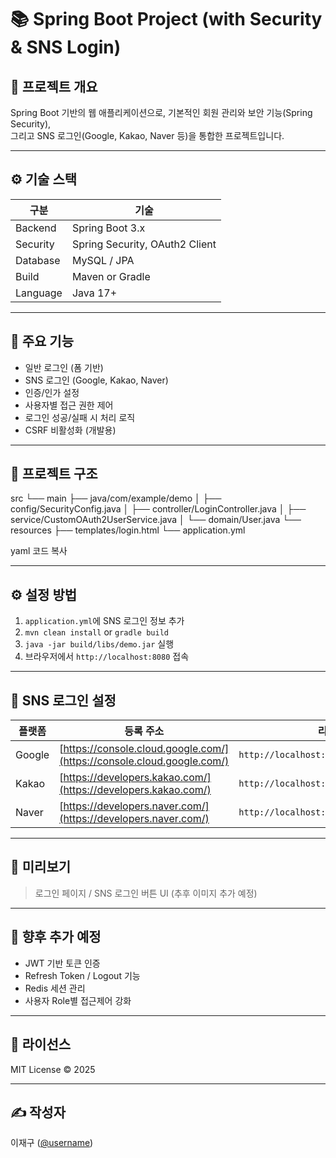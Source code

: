 # 📚 Spring Boot Project (with Security & SNS Login)

## 🚀 프로젝트 개요
Spring Boot 기반의 웹 애플리케이션으로,
기본적인 회원 관리와 보안 기능(Spring Security),  
그리고 SNS 로그인(Google, Kakao, Naver 등)을 통합한 프로젝트입니다.

---

## ⚙️ 기술 스택
| 구분 | 기술 |
|------|------|
| Backend | Spring Boot 3.x |
| Security | Spring Security, OAuth2 Client |
| Database | MySQL / JPA |
| Build | Maven or Gradle |
| Language | Java 17+ |

---

## 🔐 주요 기능
- 일반 로그인 (폼 기반)
- SNS 로그인 (Google, Kakao, Naver)
- 인증/인가 설정
- 사용자별 접근 권한 제어
- 로그인 성공/실패 시 처리 로직
- CSRF 비활성화 (개발용)

---

## 📁 프로젝트 구조
src
└── main
├── java/com/example/demo
│ ├── config/SecurityConfig.java
│ ├── controller/LoginController.java
│ ├── service/CustomOAuth2UserService.java
│ └── domain/User.java
└── resources
├── templates/login.html
└── application.yml

yaml
코드 복사

---

## ⚙️ 설정 방법
1. `application.yml`에 SNS 로그인 정보 추가
2. `mvn clean install` or `gradle build`
3. `java -jar build/libs/demo.jar` 실행
4. 브라우저에서 `http://localhost:8080` 접속

---

## 🔑 SNS 로그인 설정
| 플랫폼 | 등록 주소 | 리디렉션 URI 예시 |
|----------|------------|----------------|
| Google | [https://console.cloud.google.com/](https://console.cloud.google.com/) | `http://localhost:8080/login/oauth2/code/google` |
| Kakao | [https://developers.kakao.com/](https://developers.kakao.com/) | `http://localhost:8080/login/oauth2/code/kakao` |
| Naver | [https://developers.naver.com/](https://developers.naver.com/) | `http://localhost:8080/login/oauth2/code/naver` |

---

## 📸 미리보기
> 로그인 페이지 / SNS 로그인 버튼 UI (추후 이미지 추가 예정)

---

## 🧩 향후 추가 예정
- JWT 기반 토큰 인증
- Refresh Token / Logout 기능
- Redis 세션 관리
- 사용자 Role별 접근제어 강화

---

## 📄 라이선스
MIT License © 2025

---

## ✍️ 작성자
이재구 ([@username](https://github.com/now-nine))